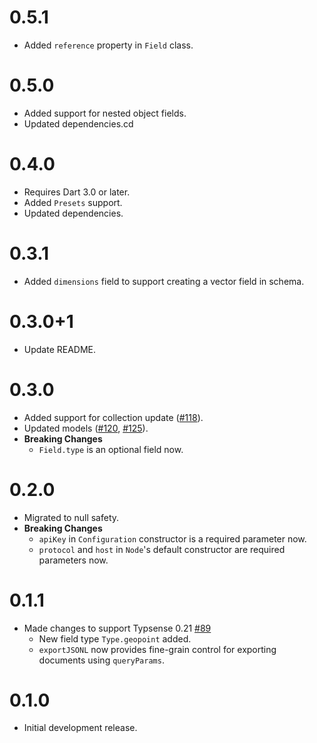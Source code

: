 # 0.5.1

* Added `reference` property in `Field` class.

# 0.5.0

* Added support for nested object fields.
* Updated dependencies.cd

# 0.4.0

* Requires Dart 3.0 or later.
* Added `Presets` support.
* Updated dependencies.

# 0.3.1

* Added `dimensions` field to support creating a vector field in schema.

# 0.3.0+1

* Update README.

# 0.3.0

* Added support for collection update ([#118](https://github.com/typesense/typesense-dart/issues/118)).
* Updated models ([#120](https://github.com/typesense/typesense-dart/issues/120), [#125](https://github.com/typesense/typesense-dart/issues/125)).
* **Breaking Changes**
  * `Field.type` is an optional field now.

# 0.2.0

* Migrated to null safety.
* **Breaking Changes**
  * `apiKey` in `Configuration` constructor is a required parameter now.
  * `protocol` and `host` in `Node`'s default constructor are required parameters now.

# 0.1.1

* Made changes to support Typsense 0.21 [#89](https://github.com/typesense/typesense-dart/issues/89)
  * New field type `Type.geopoint` added.
  * `exportJSONL` now provides fine-grain control for exporting documents using `queryParams`.

# 0.1.0

* Initial development release.
